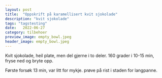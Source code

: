 ```yaml
---
layout: post
title:  "Oppskrift på karamellisert kvit sjokolade"
description: "kvit sjokolade"
tags: "tagstesting"
date:   2022-06-27
category: tilbehoer
preview_image: empty_bowl.jpeg
header_image: empty_bowl.jpeg
---
```


Kvit sjokolade, heil plate, men del gjerne i to deler. 160 grader i 10-15 min, fryse ned og bryte opp.

Første forsøk 13 min, var litt for mykje. prøve på rist i staden for langpanne.